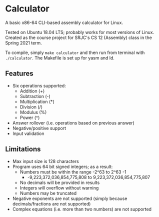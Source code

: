 # Calculator
A basic x86-64 CLI-based assembly calculator for Linux.

Tested on Ubuntu 18.04 LTS; probably works for most versions of Linux. Created as the course project for SRJC's CS 12 (Assembly) class in the Spring 2021 term.

To compile, simply `make calculator` and then run from terminal with `./calculator`. The Makefile is set up for yasm and ld.

## Features
 - Six operations supported:
   - Addition (+)
   - Subtraction (-)
   - Multiplication (*)
   - Division (/)
   - Modulus (%)
   - Power (^)
 - Answer rollover (i.e. operations based on previous answer)
 - Negative/positive support
 - Input validation

## Limitations
 - Max input size is 128 characters
 - Program uses 64 bit signed integers; as a result:
   - Numbers must be within the range -2^63 to 2^63 -1
     - -9,223,372,036,854,775,808 to 9,223,372,036,854,775,807
   - No decimals will be provided in results
   - Integers *will* overflow without warning
   - Numbers may be truncated
 - Negative exponents are not supported (simply because decimals/fractions are not supported)
 - Complex equations (i.e. more than two numbers) are not supported